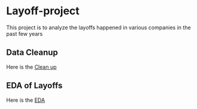 # Layoff-project
This project is to analyze the layoffs happened in various companies in the past few years
## Data Cleanup
Here is the [Clean up](https://github.com/muthusundar48/Layoffs-in-jobs-analysis---data-cleaning)
## EDA of Layoffs
Here is the [EDA](https://github.com/muthusundar48/Layoffs-in-jobs-analysis---data-cleaning)

